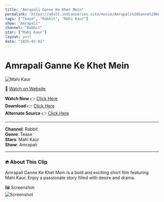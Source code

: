 ```yaml
---
title: "Amrapali Ganne Ke Khet Mein"
permalink: "https://adult.indianseries.site/movie/Amrapali%20Ganne%20Ke%20Khet%20Mein"
tags: ["Tease", "Rabbit", "Mahi Kaur"]
show: "Amrapali"
channel: "Rabbit"
star: ["Mahi Kaur"]
layout: post
date: "2025-01-01"
---
```


# Amrapali Ganne Ke Khet Mein

![Mahi Kaur](https://shorts.desisins.com/wp-content/uploads/2024/05/Mahi-Kaur-in-Khet-Mein-Amrapali-Rabbit-DesiSins.com_.jpg)

🔗 [Watch on Website](https://adult.indianseries.site/movie/Amrapali%20Ganne%20Ke%20Khet%20Mein)

**Watch Now** 👉 [Click Here](https://adult.indianseries.site/movie/Amrapali%20Ganne%20Ke%20Khet%20Mein)  
**Download** 👉 [Click Here](https://adult.indianseries.site/movie/Amrapali%20Ganne%20Ke%20Khet%20Mein)  
**Alternate Source** 👉 [Click Here](https://adult.indianseries.site/movie/Amrapali%20Ganne%20Ke%20Khet%20Mein)

---

**Channel**: Rabbit  
**Genre**: Tease  
**Stars**: Mahi Kaur  
**Show**: Amrapali

---

### 🔥 About This Clip

Amrapali Ganne Ke Khet Mein is a bold and exciting short film featuring Mahi Kaur. Enjoy a passionate story filled with desire and drama.
 
🖼️ Screenshot:  
![Screenshot](https://shorts.desisins.com/wp-content/uploads/2024/05/Mahi-Kaur-in-Khet-Mein-Amrapali-Rabbit-DesiSins.com_.jpg)
